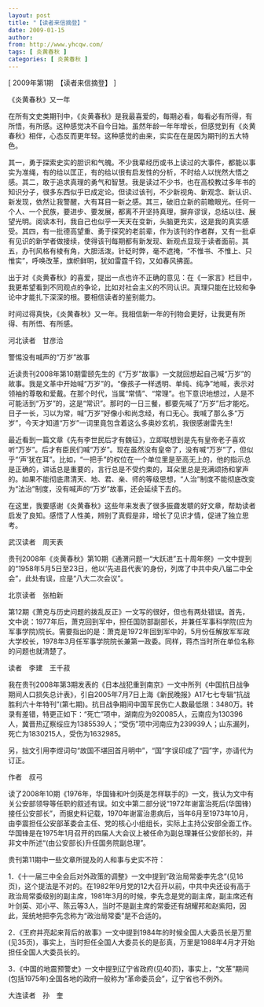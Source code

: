 ```yaml
---
layout: post
title: "【读者来信摘登】"
date: 2009-01-15
author: 
from: http://www.yhcqw.com/
tags: [ 炎黄春秋 ]
categories: [ 炎黄春秋 ]
---
```



[ 2009年第1期　【读者来信摘登】 ]

《炎黄春秋》又一年


在所有文史类期刊中，《炎黄春秋》是我最喜爱的，每期必看，每看必有所得，有所悟，有所感。这种感觉决不自今日始。虽然年龄一年年增长，但感觉到有《炎黄春秋》相伴，心态反而更年轻。这种感觉的由来，实实在在是因为期刊的五大特色。


其一，勇于探索史实的胆识和气魄。不少我辈经历或书上读过的大事件，都能以事实为准绳，有的给以匡正，有的给以很有启发性的分析，不时给人以恍然大悟之感。其二，敢于追求真理的勇气和智慧。我是读过不少书，也在高校教过多年书的知识分子，很多东西似乎已成定论。但读过该刊，不少新视角、新观念、新认识、新发现，依然让我警醒，大有耳目一新之感。其三，破旧立新的前瞻眼光。任何一个人、一个民族，要进步、要发展，都离不开坚持真理，摒弃谬误，总结以往、展望光明。阅读本刊，我自己也似乎一天天在变新，头脑更充实，这是我的真实感受。其四，有一批德高望重、勇于探究的老前辈，作为该刊的作者群，又有一批卓有见识的新学者做接续，使得该刊每期都有新发现、新观点显现于读者面前。其五，办刊风格有棱有角，大胆活泼。针砭时弊，毫不遮掩，“不惟书、不惟上、只惟实”，呼唤改革，旗帜鲜明，犹如雷霆千钧，又如春风拂面。


出于对《炎黄春秋》的喜爱，提出一点也许不正确的意见：在《一家言》栏目中，我更希望看到不同观点的争论，比如对社会主义的不同认识。真理只能在比较和争论中才能扎下深深的根。要相信读者的鉴别能力。

时间过得真快，《炎黄春秋》又一年。我相信新一年的刊物会更好，让我更有所得、有所悟、有所感。

河北读者　甘彦洽

警惕没有喊声的“万岁”故事


近读贵刊2008年第10期雷颐先生的《“万岁”故事》一文就回想起自己喊“万岁”的故事。我是文革中开始喊“万岁”的。“像孩子一样透明、单纯、纯净”地喊，表示对领袖的尊敬和爱戴。在那个时代，当属“常情”、“常理”。也下意识地想过，人是不可能活到“万岁”的，这是“常识”。那时的一日三餐，都要先喊了“万岁”后才能吃。日子一长，习以为常，喊“万岁”好像小和尚念经，有口无心。我喊了那么多“万岁”，今天才知道“万岁”一词里竟包含着这么多奥妙玄机，我很感谢雷先生!


最近看到一篇文章《先有李世民后才有魏征》，立即联想到是先有皇帝老子喜欢听“万岁”。后才有臣民们喊“万岁”。现在虽然没有皇帝了，没有喊“万岁”了，但似乎“‘声’犹在耳”。比如，“一把手”的权位在一个单位里是至高无上的，他的指示总是正确的，讲话总是重要的，言行总是不受约束的，耳朵里总是充满颂扬和掌声的。如果不能彻底肃清天、地、君、亲、师的等级思想，“人治”制度不能彻底改变为“法治”制度，没有喊声的“万岁”故事，还会延续下去的。

在这里，我要感谢《炎黄春秋》这些年来发表了很多振聋发聩的好文章，帮助读者启发了良知。感悟了人性美，辨别了真假是非，增长了见识才情，促进了独立思考。

武汉读者　周天表


贵刊2008年《炎黄春秋》第10期《通渭问题一“大跃进”五十周年祭》一文中提到的“1958年5月5日至23日，他以‘先进县代表’的身份，列席了中共中央八届二中全会”，此处有误，应是“八大二次会议”。

北京读者　张柏新


第12期《萧克与历史问题的拨乱反正》一文写的很好，但也有两处错误。首先，文中说：1977年后，萧克回到军中，担任国防部副部长，并兼任军事科学院(应为军事学院)院长。需要指出的是：萧克是1972年回到军中的，5月份任解放军军政大学校长，1978年3月任军事学院院长兼第一政委。同样，蒋杰当时所在单位名称的问题也就清楚了。

读者　李建　王千菽


我在贵刊2008年第3期发表的《日本战犯重到南京》一文中所列《中国抗日战争期间人口损失总计表》，引自2005年7月7日上海《新民晚报》A17七七专辑“抗战胜利六十年特刊”(第七期)。抗日战争期间中国军民伤亡人数最低限：3480万。转录有差错，特更正如下：“死亡”项中，湖南应为920085人，云南应为130396人，冀晋热辽察绥应为1385539人；“受伤”项中河南应为239939人；山东漏列，死亡为1830215人，受伤为1632985。

另，拙文引用李煜词句“故国不堪回首月明中”，“国”字误印成了“园”字，亦请代为订正。

作者　叔弓


读了2008年10期《1976年，华国锋和叶剑英是怎样联手的》一文，我认为文中有关公安部领导等任职的叙述有误。如文中第二部分说“1972年谢富治死后(华国锋)接任公安部长”，而据史料记载，1970年谢富治患病后，当年6月至1973年10月，由李震担任公安部革委会主任、党的核心小组组长，实际上主持公安部全面工作。华国锋是在1975年1月召开的四届人大会议上被任命为副总理兼任公安部长的，并非文中所述“(由公安部长)升任国务院副总理”。

贵刊第11期中一些文章所提及的人和事与史实不符：


1．《十一届三中全会后对外政策的调整》一文中提到“政治局常委李先念”(见16页)，这个提法是不对的。在1982年9月党的12大召开以前，中共中央还设有高于政治局常委级别的副主席，1981年3月的时候，李先念是党的副主席，副主席还有叶剑英、邓小平、陈云等3人，当时不是副主席的常委还有胡耀邦和赵紫阳，因此，笼统地把李先念称为“政治局常委”是不合适的。


2．《王府井亮起来背后的故事》一文中提到1984年的时候全国人大委员长是万里(见35页)，事实上，当时担任全国人大委员长的是彭真，万里是1988年4月才开始担任全国人大委员长的。

3．《中国的地震预警史》一文中提到辽宁省政府(见40页)，事实上，“文革”期间(包括1975年)全国各地的政府一般称为“革命委员会”，辽宁省也不例外。

大连读者　孙　奎


